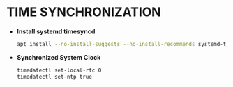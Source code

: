 # TIME SYNCHRONIZATION

- **Install systemd timesyncd**

    ```bash
    apt install --no-install-suggests --no-install-recommends systemd-timesyncd
    ```

- **Synchronized System Clock**
    ```bash
    timedatectl set-local-rtc 0
    timedatectl set-ntp true
    ```